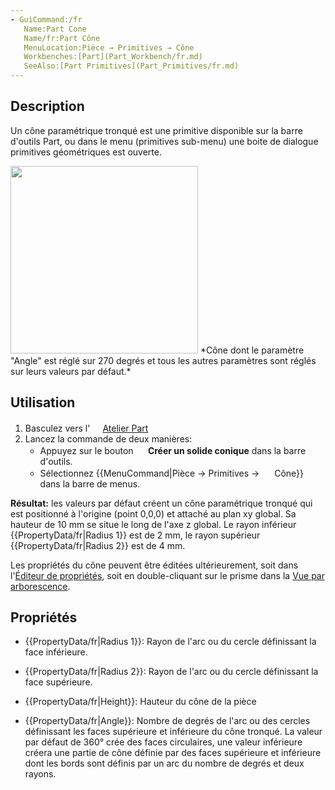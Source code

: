 ```yaml
---
- GuiCommand:/fr
   Name:Part Cone
   Name/fr:Part Cône
   MenuLocation:Pièce → Primitives → Cône
   Workbenches:[Part](Part_Workbench/fr.md)
   SeeAlso:[Part Primitives](Part_Primitives/fr.md)
---
```


## Description

Un cône paramétrique tronqué est une primitive disponible sur la barre d\'outils Part, ou dans le menu (primitives sub-menu) une boite de dialogue primitives géométriques est ouverte.

<img alt="" src=images/Otherwisedefault270degree_Part_Cone.png  style="width:300px;"> 
*Cône dont le paramètre "Angle" est réglé sur 270 degrés et tous les autres paramètres sont réglés sur leurs valeurs par défaut.*

## Utilisation

1.  Basculez vers l\'<img alt="" src=images/Workbench_Part.svg  style="width:16px;"> [Atelier Part](Part_Workbench/fr.md)
2.  Lancez la commande de deux manières:
    -   Appuyez sur le bouton **<img src="images/Part_Cone.svg" width=16px> Créer un solide conique** dans la barre d\'outils.
    -   Sélectionnez {{MenuCommand|Pièce → Primitives → <img src="images/Part_Cone.svg" width=16px> Cône}} dans la barre de menus.

**Résultat:** les valeurs par défaut créent un cône paramétrique tronqué qui est positionné à l\'origine (point 0,0,0) et attaché au plan xy global. Sa hauteur de 10 mm se situe le long de l\'axe z global. Le rayon inférieur {{PropertyData/fr|Radius 1}} est de 2 mm, le rayon supérieur {{PropertyData/fr|Radius 2}} est de 4 mm.

Les propriétés du cône peuvent être éditées ultérieurement, soit dans l\'[Éditeur de propriétés](Property_editor/fr.md), soit en double-cliquant sur le prisme dans la [Vue par arborescence](Tree_view/fr.md).

## Propriétés

-    {{PropertyData/fr|Radius 1}}: Rayon de l\'arc ou du cercle définissant la face inférieure.

-    {{PropertyData/fr|Radius 2}}: Rayon de l\'arc ou du cercle définissant la face supérieure.

-    {{PropertyData/fr|Height}}: Hauteur du cône de la pièce

-    {{PropertyData/fr|Angle}}: Nombre de degrés de l\'arc ou des cercles définissant les faces supérieure et inférieure du cône tronqué. La valeur par défaut de 360° crée des faces circulaires, une valeur inférieure créera une partie de cône définie par des faces supérieure et inférieure dont les bords sont définis par un arc du nombre de degrés et deux rayons.





  
